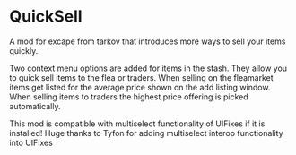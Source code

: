 # QuickSell

A mod for excape from tarkov that introduces more ways to sell your items quickly.

Two context menu options are added for items in the stash. They allow you to quick sell items to the flea or traders. When selling on the fleamarket items get listed for the average price shown on the add listing window. When selling items to traders the highest price offering is picked automatically. 

This mod is compatible with multiselect functionality of UIFixes if it is installed! Huge thanks to Tyfon for adding multiselect interop functionality into UIFixes
